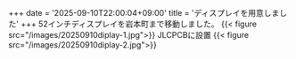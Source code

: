 +++
date = '2025-09-10T22:00:04+09:00'
title = 'ディスプレイを用意しました'
+++
52インチディスプレイを岩本町まで移動しました。 
{{< figure src="/images/20250910diplay-1.jpg">}}
JLCPCBに設置
{{< figure src="/images/20250910diplay-2.jpg">}}
